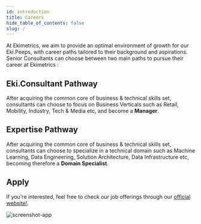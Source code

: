 ```yaml
---
id: introduction
title: Careers
hide_table_of_contents: false
slug: /
---
```


At Ekimetrics, we aim to provide an optimal environment of growth for our Eki.Peeps, with career paths tailored to their background and aspirations. Senior Consultants can choose between two main paths to pursue their career at Ekimetrics :

## Eki.Consultant Pathway
After acquiring the common core of business & technical skills set, consultants can choose to focus on Business Verticals such as Retail, Mobility, Industry, Tech & Media etc, and become a **Manager**. 

## Expertise Pathway
After acquiring the common core of business & technical skills set, consultants can choose to specialize in a technical domain such as Machine Learning, Data Engineering, Solution Architecture, Data Infrastructure etc, becoming therefore a **Domain Specialist**.


## Apply

If you're interested, feel free to check our job offerings through our [official website!](https://ekimetrics.com/careers/).


 ![screenshot-app](img/office_1.jpg)
